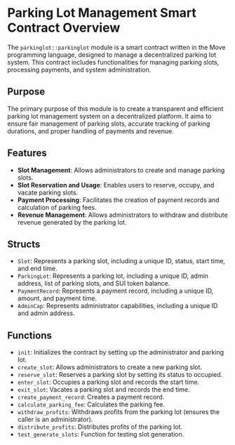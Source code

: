 # Parking Lot Management Smart Contract Overview

The `parkinglot::parkinglot` module is a smart contract written in the Move programming language, designed to manage a decentralized parking lot system. This contract includes functionalities for managing parking slots, processing payments, and system administration.

## Purpose
The primary purpose of this module is to create a transparent and efficient parking lot management system on a decentralized platform. It aims to ensure fair management of parking slots, accurate tracking of parking durations, and proper handling of payments and revenue.

## Features
- **Slot Management**: Allows administrators to create and manage parking slots.
- **Slot Reservation and Usage**: Enables users to reserve, occupy, and vacate parking slots.
- **Payment Processing**: Facilitates the creation of payment records and calculation of parking fees.
- **Revenue Management**: Allows administrators to withdraw and distribute revenue generated by the parking lot.

## Structs
- `Slot`: Represents a parking slot, including a unique ID, status, start time, and end time.
- `ParkingLot`: Represents a parking lot, including a unique ID, admin address, list of parking slots, and SUI token balance.
- `PaymentRecord`: Represents a payment record, including a unique ID, amount, and payment time.
- `AdminCap`: Represents administrator capabilities, including a unique ID and admin address.

## Functions
- `init`: Initializes the contract by setting up the administrator and parking lot.
- `create_slot`: Allows administrators to create a new parking slot.
- `reserve_slot`: Reserves a parking slot by setting its status to occupied.
- `enter_slot`: Occupies a parking slot and records the start time.
- `exit_slot`: Vacates a parking slot and records the end time.
- `create_payment_record`: Creates a payment record.
- `calculate_parking_fee`: Calculates the parking fee.
- `withdraw_profits`: Withdraws profits from the parking lot (ensures the caller is an administrator).
- `distribute_profits`: Distributes profits of the parking lot.
- `test_generate_slots`: Function for testing slot generation.

